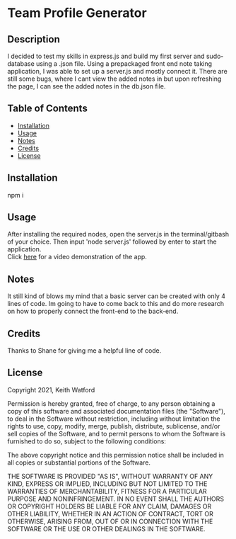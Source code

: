 # Team Profile Generator

## Description
I decided to test my skills in express.js and build my first server and sudo-database using a .json file. Using a prepackaged front end note taking application, I was able to set up a server.js and mostly connect it. There are still some bugs, where I cant view the added notes in but upon refreshing the page, I can see the added notes in the db.json file. 

## Table of Contents
- [Installation](#installation)
- [Usage](#usage)
- [Notes](#notes)
- [Credits](#credits)
- [License](#license)

## Installation
npm i

## Usage
After installing the required nodes, open the server.js in the terminal/gitbash of your choice. Then input 'node server.js' followed by enter to start the application. <br>
Click <a href="???????" target="_blank">here</a> for a video demonstration of the app. 

## Notes
It still kind of blows my mind that a basic server can be created with only 4 lines of code. Im going to have to come back to this and do more research on how to properly connect the front-end to the back-end. 

## Credits
Thanks to Shane for giving me a helpful line of code. 

## License
Copyright 2021, Keith Watford

Permission is hereby granted, free of charge, to any person obtaining a copy of this software and associated documentation files (the "Software"), to deal in the Software without restriction, including without limitation the rights to use, copy, modify, merge, publish, distribute, sublicense, and/or sell copies of the Software, and to permit persons to whom the Software is furnished to do so, subject to the following conditions:

The above copyright notice and this permission notice shall be included in all copies or substantial portions of the Software.

THE SOFTWARE IS PROVIDED "AS IS", WITHOUT WARRANTY OF ANY KIND, EXPRESS OR IMPLIED, INCLUDING BUT NOT LIMITED TO THE WARRANTIES OF MERCHANTABILITY, FITNESS FOR A PARTICULAR PURPOSE AND NONINFRINGEMENT. IN NO EVENT SHALL THE AUTHORS OR COPYRIGHT HOLDERS BE LIABLE FOR ANY CLAIM, DAMAGES OR OTHER LIABILITY, WHETHER IN AN ACTION OF CONTRACT, TORT OR OTHERWISE, ARISING FROM, OUT OF OR IN CONNECTION WITH THE SOFTWARE OR THE USE OR OTHER DEALINGS IN THE SOFTWARE.